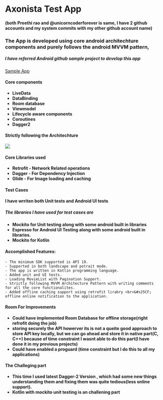 # Axonista Test App
#### (both Preethi rao and @unicorncoderforever is same, I have 2 github accounts and my system commits with my other github account name)
### The App is developed using core android architechture components and purely follows the android MVVM pattern,

##### I have referred Android github sample project to develop this app

[Sample App](https://github.com/android/architecture-components-samples/tree/master/GithubBrowserSample)

#### Core components
* **LiveData**
* **DataBinding**
* **Room database**
* **Viewmodel**
* **Lifecycle aware components**
* **Coroutines**
* **Dagger2**

#### Strictly following the Architechture

![](https://developer.android.com/topic/libraries/architecture/images/final-architecture.png)

#### Core Libraries used

* **Retrofit - Network Related operations**
* **Dagger - For Dependency Injection**
* **Glide - For Image loading and caching**


#### Test Cases

#### I have wrriten both Unit tests and Android UI tests

##### The libraries I have used for test cases are 

* **Mockito for Unit testing along with some android built in libraries**
* **Espresso for Android UI Testing along with some android built in libraries.**
* **Mockito for Kotlin**

#### Accomplished Features:
```
- The minimum SDK supported is API 19.
- Supported in both landscape and potrait mode.
- The app is written in Kotlin programming language.
- Added unit and UI tests.
- Loading MovieList with Pagination Support.
- Strictly following MVVM Architecture Pattern with writing comments for all the core functionalites.
- Added offline caching support using retrofit lirabry <br>&#x25CF; offline online notification to the application.
```

#### Room For Improvements
* **Could have implemented Room Database for offline storage(right refrofit doing the job)**
* **storing securely the API howerver its is not a queite good approach to store API key locally, but we can go ahead and store it in native part(C, C++) because of time constraint I wasnt able to do this part(I have done it in my previous projects)**
* **Could have enabled a proguard (time constraint but I do this to all my applications)** 

#### The Challeging part
* **This time I used latest Dagger-2 Version , which had some new things understanding them and fixing them was quite tedious(less online support).**
* **Kotlin with mockito unit testing is an challening part**
